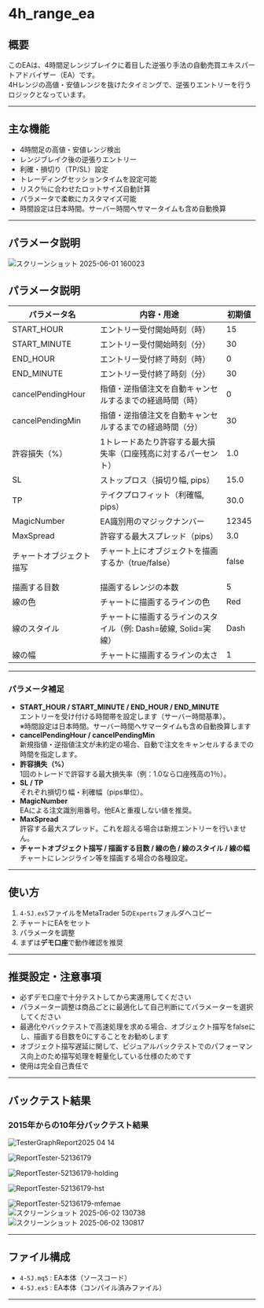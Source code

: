 # 4h_range_ea

## 概要

このEAは、4時間足レンジブレイクに着目した逆張り手法の自動売買エキスパートアドバイザー（EA）です。  
4Hレンジの高値・安値レンジを抜けたタイミングで、逆張りエントリーを行うロジックとなっています。

---

## 主な機能

- 4時間足の高値・安値レンジ検出
- レンジブレイク後の逆張りエントリー
- 利確・損切り（TP/SL）設定
- トレーディングセッションタイムを設定可能
- リスク％に合わせたロットサイズ自動計算
- パラメータで柔軟にカスタマイズ可能
- 時間設定は日本時間。サーバー時間へサマータイムも含め自動換算

---

## パラメータ説明
![スクリーンショット 2025-06-01 160023](https://github.com/user-attachments/assets/5a822654-a700-4af7-9e4e-522ecff7930e)

## パラメータ説明

| パラメータ名             | 内容・用途                                                      | 初期値        |
|--------------------------|---------------------------------------------------------------|---------------|
| START_HOUR               | エントリー受付開始時刻（時）                                   | 15            |
| START_MINUTE             | エントリー受付開始時刻（分）                                   | 30            |
| END_HOUR                 | エントリー受付終了時刻（時）                                   | 0             |
| END_MINUTE               | エントリー受付終了時刻（分）                                   | 30            |
| cancelPendingHour        | 指値・逆指値注文を自動キャンセルするまでの経過時間（時）       | 0             |
| cancelPendingMin         | 指値・逆指値注文を自動キャンセルするまでの経過時間（分）       | 30            |
| 許容損失（%）            | 1トレードあたり許容する最大損失率（口座残高に対するパーセント） | 1.0           |
| SL                       | ストップロス（損切り幅, pips）                                 | 15.0          |
| TP                       | テイクプロフィット（利確幅, pips）                             | 30.0          |
| MagicNumber              | EA識別用のマジックナンバー                                     | 12345         |
| MaxSpread                | 許容する最大スプレッド（pips）                                  | 3.0           |
| チャートオブジェクト描写 | チャート上にオブジェクトを描画するか（true/false）   　　　　　　　| false         |
| 描画する目数             | 描画するレンジの本数                                           | 5             |
| 線の色                   | チャートに描画するラインの色                                   | Red           |
| 線のスタイル             | チャートに描画するラインのスタイル（例: Dash=破線, Solid=実線）| Dash          |
| 線の幅                   | チャートに描画するラインの太さ                                 | 1             |

---

### パラメータ補足

- **START_HOUR / START_MINUTE / END_HOUR / END_MINUTE**  
  エントリーを受け付ける時間帯を設定します（サーバー時間基準）。  
  ※時間設定は日本時間。サーバー時間へサマータイムも含め自動換算します
- **cancelPendingHour / cancelPendingMin**  
  新規指値・逆指値注文が未約定の場合、自動で注文をキャンセルするまでの時間を指定します。
- **許容損失（%）**  
  1回のトレードで許容する最大損失率（例：1.0なら口座残高の1％）。
- **SL / TP**  
  それぞれ損切り幅・利確幅（pips単位）。
- **MagicNumber**  
  EAによる注文識別用番号。他EAと重複しない値を推奨。
- **MaxSpread**  
  許容する最大スプレッド。これを超える場合は新規エントリーを行いません。
- **チャートオブジェクト描写 / 描画する目数 / 線の色 / 線のスタイル / 線の幅**  
  チャートにレンジライン等を描画する場合の各種設定。


---

## 使い方

1. `4-5J.ex5`ファイルをMetaTrader 5の`Experts`フォルダへコピー
4. チャートにEAをセット
5. パラメータを調整
6. まずは**デモ口座**で動作確認を推奨

---

## 推奨設定・注意事項

- 必ずデモ口座で十分テストしてから実運用してください
- パラメーター調整は商品ごとに最適化して自己判断にてパラメーターを選択してください
- 最適化やバックテストで高速処理を求める場合、オブジェクト描写をfalseにし、描画する目数を0にすることをお勧めします
- オブジェクト描写遅延に関して、ビジュアルバックテストでのパフォーマンス向上のため描写処理を軽量化している仕様のためです
- 使用は完全自己責任で

---

## バックテスト結果

### 2015年からの10年分バックテスト結果
![TesterGraphReport2025 04 14](https://github.com/user-attachments/assets/56dfdbd4-52d1-4326-b4fa-0653bfa877fd)

![ReportTester-52136179](https://github.com/user-attachments/assets/3040cf9c-26aa-4761-812e-af49e458ec57)

![ReportTester-52136179-holding](https://github.com/user-attachments/assets/45977e21-8b01-40b1-96e1-221162a8e1a5)

![ReportTester-52136179-hst](https://github.com/user-attachments/assets/f6a26d2d-79ef-41d5-86c5-3aae71b4f1bb)

![ReportTester-52136179-mfemae](https://github.com/user-attachments/assets/3b62686c-abd3-4951-8601-008c28aa4c71)
![スクリーンショット 2025-06-02 130738](https://github.com/user-attachments/assets/4830d135-6f5e-4037-8c5c-083ab3b9a83b)
![スクリーンショット 2025-06-02 130817](https://github.com/user-attachments/assets/85db7165-818b-43b3-96c6-4fc40d8e9ec3)

---

## ファイル構成

- `4-5J.mq5` : EA本体（ソースコード）
- `4-5J.ex5` : EA本体（コンパイル済みファイル）


---

